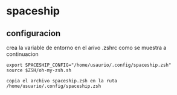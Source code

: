 # spaceship

## configuracion


crea la variable de entorno en el arivo .zshrc como se muestra a continuacion

```
export SPACESHIP_CONFIG="/home/usaurio/.config/spaceship.zsh"
source $ZSH/oh-my-zsh.sh

copia el archivo spaceship.zsh en la ruta /home/usuario/.config/spaceship.zsh
```
